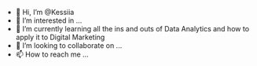 - 👋 Hi, I’m @Kessiia
- 👀 I’m interested in ...
- 🌱 I’m currently learning all the ins and outs of Data Analytics and how to apply it to Digital Marketing
- 💞️ I’m looking to collaborate on ...
- 📫 How to reach me ...

<!---
Kessiia/Kessiia is a ✨ special ✨ repository because its `README.md` (this file) appears on your GitHub profile.
You can click the Preview link to take a look at your changes.
--->
